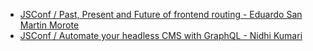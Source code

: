 * [JSConf / Past, Present and Future of frontend routing - Eduardo San Martin Morote](https://www.youtube.com/watch?v=u2RgGv8WPN0)
* [JSConf / Automate your headless CMS with GraphQL - Nidhi Kumari](https://www.youtube.com/watch?v=mXTRjDAMaVw)
